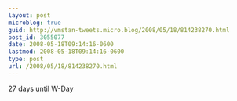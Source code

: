 ```yaml
---
layout: post
microblog: true
guid: http://vmstan-tweets.micro.blog/2008/05/18/814238270.html
post_id: 3055077
date: 2008-05-18T09:14:16-0600
lastmod: 2008-05-18T09:14:16-0600
type: post
url: /2008/05/18/814238270.html
---
```

27 days until W-Day
